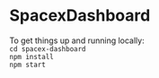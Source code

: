 # SpacexDashboard
To get things up and running locally:  
```cd spacex-dashboard```  
```npm install```  
```npm start```
